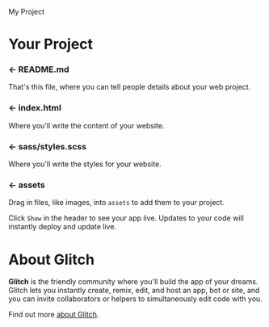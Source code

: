 My Project

Your Project
============

### ← README.md

That's this file, where you can tell people details about your web project.

### ← index.html

Where you'll write the content of your website.

### ← sass/styles.scss

Where you'll write the styles for your website.

### ← assets

Drag in files, like images, into `assets` to add them to your project.


Click `Show` in the header to see your app live. Updates to your code will instantly deploy and update live.


About Glitch
============

**Glitch** is the friendly community where you'll build the app of your dreams. Glitch lets you instantly create, remix, edit, and host an app, bot or site, and you can invite collaborators or helpers to simultaneously edit code with you.

Find out more [about Glitch](https://glitch.com/about).
